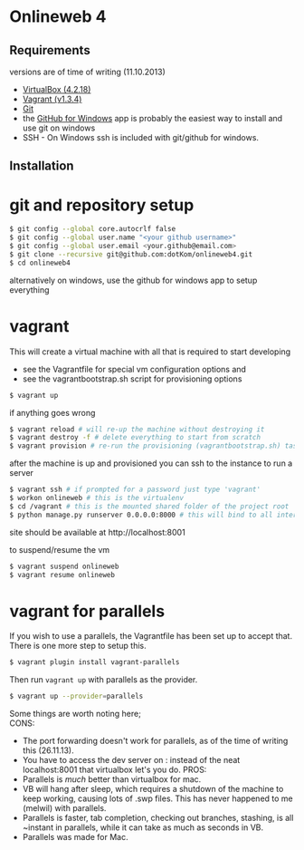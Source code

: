 Onlineweb 4
==========

Requirements
------------

versions are of time of writing (11.10.2013)

* [VirtualBox (4.2.18)](https://www.virtualbox.org/wiki/Downloads)
* [Vagrant (v1.3.4)](http://downloads.vagrantup.com/)
* [Git](http://git-scm.com)
 * the [GitHub for Windows](http://windows.github.com/) app is probably the easiest way to install and use git on windows
* SSH - On Windows ssh is included with git/github for windows.

Installation
------------

# git and repository setup
```bash
$ git config --global core.autocrlf false
$ git config --global user.name "<your github username>"
$ git config --global user.email <your.github@email.com>
$ git clone --recursive git@github.com:dotKom/onlineweb4.git
$ cd onlineweb4
```

alternatively on windows, use the github for windows app to setup everything


# vagrant

This will create a virtual machine with all that is required to start developing

* see the Vagrantfile for special vm configuration options and
* see the vagrantbootstrap.sh script for provisioning options

```bash
$ vagrant up
```

if anything goes wrong
```bash
$ vagrant reload # will re-up the machine without destroying it
$ vagrant destroy -f # delete everything to start from scratch
$ vagrant provision # re-run the provisioning (vagrantbootstrap.sh) task
```

after the machine is up and provisioned you can ssh to the instance to run a server
```bash
$ vagrant ssh # if prompted for a password just type 'vagrant'
$ workon onlineweb # this is the virtualenv
$ cd /vagrant # this is the mounted shared folder of the project root
$ python manage.py runserver 0.0.0.0:8000 # this will bind to all interfaces on port 8000 (forwarded as 8001)
```

site should be available at http://localhost:8001

to suspend/resume the vm
```bash
$ vagrant suspend onlineweb
$ vagrant resume onlineweb
```

# vagrant for parallels
If you wish to use a parallels, the Vagrantfile has been set up to accept that. There is one more step to setup this.
```bash
$ vagrant plugin install vagrant-parallels
```

Then run `vagrant up` with parallels as the provider.
```bash
$ vagrant up --provider=parallels
```

Some things are worth noting here;  
CONS:
* The port forwarding doesn't work for parallels, as of the time of writing this (26.11.13).
* You have to access the dev server on <parallels-ip>:<some port> instead of the neat localhost:8001 that virtualbox let's you do.
PROS:
* Parallels is _much_ better than virtualbox for mac. 
* VB will hang after sleep, which requires a shutdown of the machine to keep working, causing lots of .swp files. This has never happened to me (melwil) with parallels.
* Parallels is faster, tab completion, checking out branches, stashing, is all ~instant in parallels, while it can take as much as seconds in VB.
* Parallels was made for Mac.
